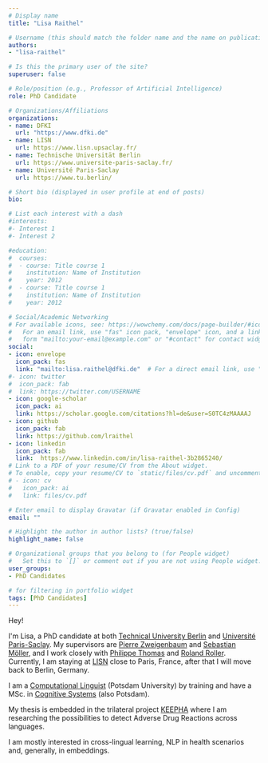 ```yaml
---
# Display name
title: "Lisa Raithel"

# Username (this should match the folder name and the name on publications)
authors:
- "lisa-raithel"

# Is this the primary user of the site?
superuser: false

# Role/position (e.g., Professor of Artificial Intelligence)
role: PhD Candidate

# Organizations/Affiliations
organizations:
- name: DFKI
  url: "https://www.dfki.de"
- name: LISN
  url: https://www.lisn.upsaclay.fr/
- name: Technische Universität Berlin
  url: https://www.universite-paris-saclay.fr/
- name: Université Paris-Saclay
  url: https://www.tu.berlin/

# Short bio (displayed in user profile at end of posts)
bio:

# List each interest with a dash
#interests:
#- Interest 1
#- Interest 2

#education:
#  courses:
#  - course: Title course 1
#    institution: Name of Institution
#    year: 2012
#  - course: Title course 1
#    institution: Name of Institution
#    year: 2012

# Social/Academic Networking
# For available icons, see: https://wowchemy.com/docs/page-builder/#icons
#   For an email link, use "fas" icon pack, "envelope" icon, and a link in the
#   form "mailto:your-email@example.com" or "#contact" for contact widget.
social:
- icon: envelope
  icon_pack: fas
  link: "mailto:lisa.raithel@dfki.de"  # For a direct email link, use "mailto:test@example.org".
#- icon: twitter
#  icon_pack: fab
#  link: https://twitter.com/USERNAME
- icon: google-scholar
  icon_pack: ai
  link: https://scholar.google.com/citations?hl=de&user=S0TC4zMAAAAJ
- icon: github
  icon_pack: fab
  link: https://github.com/lraithel
- icon: linkedin
  icon_pack: fab
  link:  https://www.linkedin.com/in/lisa-raithel-3b2865240/
# Link to a PDF of your resume/CV from the About widget.
# To enable, copy your resume/CV to `static/files/cv.pdf` and uncomment the lines below.
# - icon: cv
#   icon_pack: ai
#   link: files/cv.pdf

# Enter email to display Gravatar (if Gravatar enabled in Config)
email: ""

# Highlight the author in author lists? (true/false)
highlight_name: false

# Organizational groups that you belong to (for People widget)
#   Set this to `[]` or comment out if you are not using People widget.
user_groups:
- PhD Candidates

# for filtering in portfolio widget
tags: [PhD Candidates]
---
```

Hey!

I'm Lisa, a PhD candidate at both [Technical University Berlin](https://www.tu.berlin/) and [Université Paris-Saclay](https://www.universite-paris-saclay.fr/). My supervisors are [Pierre Zweigenbaum](https://perso.limsi.fr/pz/) and [Sebastian Möller](https://www.tu.berlin/en/qu/about-us/management/), and I work closely with [Philippe Thomas](https://dfki-nlp.github.io/authors/philippe-thomas/) and [Roland Roller](https://dfki-nlp.github.io/authors/roland-roller/).
Currently, I am staying at [LISN](https://www.lisn.upsaclay.fr/) close to Paris, France, after that I will move back to Berlin, Germany.

I am a [Computational Linguist](https://www.uni-potsdam.de/en/ling/index) (Potsdam University) by training and have a MSc. in [Cognitive Systems](https://www.ling.uni-potsdam.de/cogsys/about.html) (also Potsdam).

My thesis is embedded in the trilateral project [KEEPHA](https://keepha.lisn.upsaclay.fr/wiki/doku.php?id=start) where I am researching the possibilities to detect Adverse Drug Reactions across languages.

I am mostly interested in cross-lingual learning, NLP in health scenarios and, generally, in embeddings.

